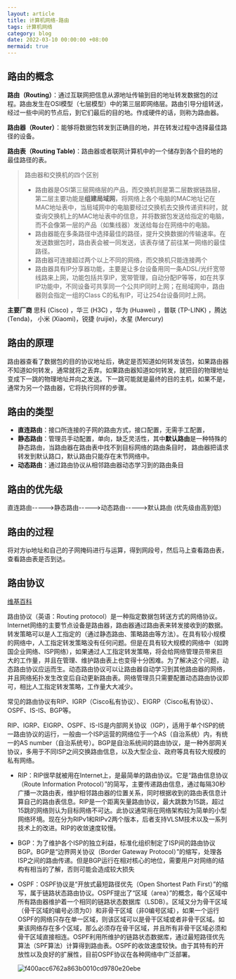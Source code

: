 ```yaml
---
layout: article
title: 计算机网络-路由
tags: 计算机网络
category: blog
date: 2022-03-10 00:00:00 +08:00
mermaid: true
---
```


## 路由的概念

**路由（Routing）**：通过互联网把信息从源地址传输到目的地址转发数据包的过程。路由发生在OSI模型（七层模型）中的第三层即网络层。路由引导分组转送，经过一些中间的节点后，到它们最后的目的地。作成硬件的话，则称为路由器。

**路由器（Router）**：能够将数据包转发到正确目的地，并在转发过程中选择最佳路径的设备。	

**路由表（Routing Table)**：路由器或者联网计算机中的一个储存到各个目的地的最佳路径的表。


> 路由器和交换机的四个区别
> -  路由器是OSI第三层网络层的产品，而交换机则是第二层数据链路层，第二层主要功能是**组建局域网**，将网络上各个电脑的MAC地址记在MAC地址表中，当局域网中的电脑要经过交换机去交换传递资料时，就查询交换机上的MAC地址表中的信息，并将数据包发送给指定的电脑，而不会像第一层的产品（如集线器）发送给每台在网络中的电脑。
> - 路由器能在多条路径中选择最佳的路径，提升交换数据的传输速率。在发送数据包时，路由表会被一同发送，该表存储了前往某一网络的最佳路径。
> - 路由器可连接超过两个以上不同的网络，而交换机只能连接两个
> - 路由器具有IP分享器功能，主要是让多台设备用同一条ADSL/光纤宽带线路来上网，功能包括共享IP，宽带管理，自动分配IP等等，如在共享IP功能中，不同设备可共享同一个公共IP同时上网；在局域网中，路由器则会指定一组的Class C的私有IP，可让254台设备同时上网。

**主要厂商**
 思科 (Cisco) ，华三 (H3C)  ，华为 (Huawei) ，普联 (TP-LINK) ，腾达 (Tenda)， 小米 (Xiaomi)，锐捷 (ruijie)，水星 (Mercury)
 

## 路由的原理
路由器查看了数据包的目的协议地址后，确定是否知道如何转发该包，如果路由器不知道如何转发，通常就将之丢弃。如果路由器知道如何转发，就把目的物理地址变成下一跳的物理地址并向之发送。下一跳可能就是最终的目的主机，如果不是，通常为另一个路由器，它将执行同样的步骤。

## 路由的类型

 - **直连路由**：接口所连接的子网的路由方式，接口配置，无需手工配置，
 - **静态路由**：管理员手动配置，单向，缺乏灵活性，其中**默认路由**是一种特殊的静态路由，当路由器在路由表中找不到目标网络的路由条目时， 路由器把请求转发到默认路口，默认路由只能存在末节网络中。
 - **动态路由**：通过路由协议从相邻路由器动态学习到的路由条目

## 路由的优先级
  直连路由----->静态路由----->动态路由----->默认路由 (优先级由高到低)
  

## 路由的过程
将对方ip地址和自己的子网掩码进行与运算，得到网段号，然后马上查看路由表，查看路由表是否到达。

## 路由协议

[维基百科](https://zh.wikipedia.org/zh-cn/%E8%B7%AF%E7%94%B1%E5%8D%8F%E8%AE%AE)

路由协议（英语：Routing protocol）是一种指定数据包转送方式的网络协议。Internet网络的主要节点设备是路由器，路由器通过路由表来转发接收到的数据。转发策略可以是人工指定的（通过静态路由、策略路由等方法）。在具有较小规模的网络中，人工指定转发策略没有任何问题。但是在具有较大规模的网络中（如跨国企业网络、ISP网络），如果通过人工指定转发策略，将会给网络管理员带来巨大的工作量，并且在管理、维护路由表上也变得十分困难。为了解决这个问题，动态路由协议应运而生。动态路由协议可以让路由器自动学习到其他路由器的网络，并且网络拓扑发生改变后自动更新路由表。网络管理员只需要配置动态路由协议即可，相比人工指定转发策略，工作量大大减少。

常见的路由协议有RIP、IGRP（Cisco私有协议）、EIGRP（Cisco私有协议）、OSPF、IS-IS、BGP等。

RIP、IGRP、EIGRP、OSPF、IS-IS是内部网关协议（IGP），适用于单个ISP的统一路由协议的运行，一般由一个ISP运营的网络位于一个AS（自治系统）内，有统一的AS number（自治系统号）。BGP是自治系统间的路由协议，是一种外部网关协议，多用于不同ISP之间交换路由信息，以及大型企业、政府等具有较大规模的私有网络。

- RIP：RIP很早就被用在Internet上，是最简单的路由协议。它是“路由信息协议（Route Information Protocol）”的简写，主要传递路由信息，通过每隔30秒广播一次路由表，维护相邻路由器的位置关系，同时根据收到的路由表信息计算自己的路由表信息。RIP是一个距离矢量路由协议，最大跳数为15跳，超过15跳的网络则认为目标网络不可达。此协议通常用在网络架构较为简单的小型网络环境。现在分为RIPv1和RIPv2两个版本，后者支持VLSM技术以及一系列技术上的改进。RIP的收敛速度较慢。
- BGP：为了维护各个ISP的独立利益，标准化组织制定了ISP间的路由协议BGP。BGP是“边界网关协议（Border Gateway Protocol）”的缩写，处理各ISP之间的路由传递。但是BGP运行在相对核心的地位，需要用户对网络的结构有相当的了解，否则可能会造成较大损失
- OSPF：OSPF协议是“开放式最短路径优先（Open Shortest Path First）”的缩写，属于链路状态路由协议。OSPF提出了“区域（area）”的概念，每个区域中所有路由器维护着一个相同的链路状态数据库（LSDB）。区域又分为骨干区域（骨干区域的编号必须为0）和非骨干区域（非0编号区域），如果一个运行OSPF的网络只存在单一区域，则该区域可以是骨干区域或者非骨干区域。如果该网络存在多个区域，那么必须存在骨干区域，并且所有非骨干区域必须和骨干区域直接相连。OSPF利用所维护的链路状态数据库，通过最短路径优先算法（SPF算法）计算得到路由表。OSPF的收敛速度较快。由于其特有的开放性以及良好的扩展性，目前OSPF协议在各种网络中广泛部署。

  ![f400acc6762a863b0010cd9780e20ebe](https://user-images.githubusercontent.com/62100249/196881637-01f38b12-a43d-439c-b9ca-ba2017930aca.png)
